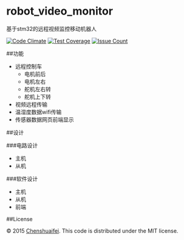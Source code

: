 # robot_video_monitor
基于stm32的远程视频监控移动机器人

[![Code Climate](https://codeclimate.com/repos/5666e97318d0ce159e0003a2/badges/66ebb9f8794585b32de1/gpa.svg)](https://codeclimate.com/repos/5666e97318d0ce159e0003a2/feed)
[![Test Coverage](https://codeclimate.com/repos/5666e97318d0ce159e0003a2/badges/66ebb9f8794585b32de1/coverage.svg)](https://codeclimate.com/repos/5666e97318d0ce159e0003a2/coverage)
[![Issue Count](https://codeclimate.com/repos/5666e97318d0ce159e0003a2/badges/66ebb9f8794585b32de1/issue_count.svg)](https://codeclimate.com/repos/5666e97318d0ce159e0003a2/feed)

##功能

* 远程控制车
  * 电机前后
  * 电机左右  
  * 舵机左右转
  * 舵机上下转
* 视频远程传输
* 温湿度数据wifi传输 
* 传感器数据网页前端显示 

##设计 

###电路设计
* 主机
* 从机   

###软件设计 

* 主机
* 从机
* 前端  

##License

© 2015 [Chenshuaifei][mindthink]. This code is distributed under the MIT license.

[mindthink]: http://www.chenshuaifei.com/
